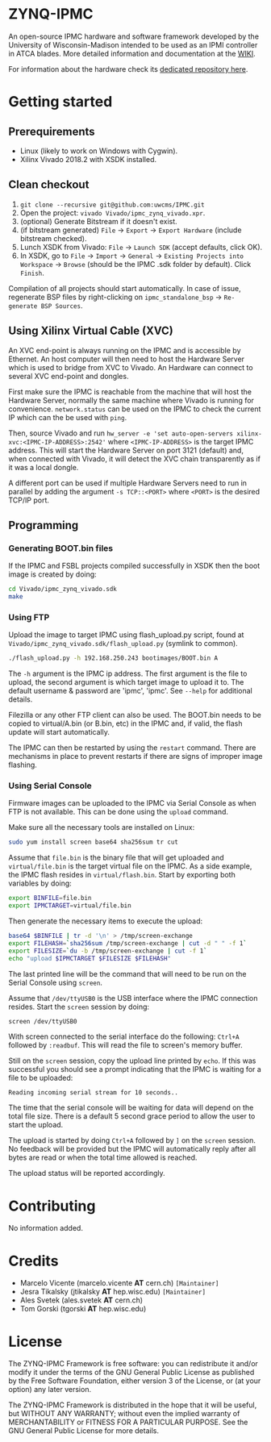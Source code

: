 # ZYNQ-IPMC

An open-source IPMC hardware and software framework developed by the University of Wisconsin-Madison intended to be used as an IPMI controller in ATCA blades. More detailed information and documentation at the [WIKI](https://github.com/uwcms/IPMC/wiki).

For information about the hardware check its [dedicated repository here](https://github.com/uwcms/ZYNQ-IPMC-HW).

# Getting started

## Prerequirements

- Linux (likely to work on Windows with Cygwin).
- Xilinx Vivado 2018.2 with XSDK installed.

## Clean checkout
1. ```git clone --recursive git@github.com:uwcms/IPMC.git```
2. Open the project: ```vivado Vivado/ipmc_zynq_vivado.xpr```.
3. (optional) Generate Bitstream if it doesn't exist.
4. (if bitstream generated) ```File``` -> ```Export``` -> ```Export Hardware``` (include bitstream checked).
5. Lunch XSDK from Vivado: ```File``` -> ```Launch SDK``` (accept defaults, click OK).
6. In XSDK, go to ```File``` -> ```Import``` -> ```General``` -> ```Existing Projects into Workspace``` -> ```Browse``` (should be the IPMC .sdk folder by default). Click ```Finish```.

Compilation of all projects should start automatically.
In case of issue, regenerate BSP files by right-clicking on ```ipmc_standalone_bsp``` -> ```Re-generate BSP Sources```.

## Using Xilinx Virtual Cable (XVC)
An XVC end-point is always running on the IPMC and is accessible by Ethernet. An host computer will then need to host the Hardware Server which is used to bridge from XVC to Vivado. An Hardware can connect to several XVC end-point and dongles.

First make sure the IPMC is reachable from the machine that will host the Hardware Server, normally the same machine where Vivado is running for convenience. ```network.status``` can be used on the IPMC to check the current IP which can the be used with ```ping```.

Then, source Vivado and run ```hw_server -e 'set auto-open-servers xilinx-xvc:<IPMC-IP-ADDRESS>:2542'``` where ```<IPMC-IP-ADDRESS>``` is the target IPMC address. This will start the Hardware Server on port 3121 (default) and, when connected with Vivado, it will detect the XVC chain transparently as if it was a local dongle.

A different port can be used if multiple Hardware Servers need to run in parallel by adding the argument ```-s TCP::<PORT>``` where ```<PORT>``` is the desired TCP/IP port.

## Programming
### Generating BOOT.bin files
If the IPMC and FSBL projects compiled successfully in XSDK then the boot image is created by doing:
```bash
cd Vivado/ipmc_zynq_vivado.sdk
make
```

### Using FTP
Upload the image to target IPMC using flash_upload.py script, found at `Vivado/ipmc_zynq_vivado.sdk/flash_upload.py` (symlink to common).
```bash
./flash_upload.py -h 192.168.250.243 bootimages/BOOT.bin A
```
The `-h` argument is the IPMC ip address.  The first argument is the file to upload, the second argument is which target image to upload it to.  The default username & password are 'ipmc', 'ipmc'.  See `--help` for additional details.

Filezilla or any other FTP client can also be used. The BOOT.bin needs to be copied to virtual/A.bin (or B.bin, etc) in the IPMC and, if valid, the flash update will start automatically.

The IPMC can then be restarted by using the ```restart``` command. There are mechanisms in place to prevent restarts if there are signs of improper image flashing.

### Using Serial Console
Firmware images can be uploaded to the IPMC via Serial Console as when FTP is not available. This can be done using the ```upload``` command.

Make sure all the necessary tools are installed on Linux:
```bash
sudo yum install screen base64 sha256sum tr cut
```
Assume that ```file.bin``` is the binary file that will get uploaded and ```virtual/file.bin``` is the target virtual file on the IPMC. As a side example, the IPMC flash resides in ```virtual/flash.bin```. Start by exporting both variables by doing:
```bash
export BINFILE=file.bin
export IPMCTARGET=virtual/file.bin
```
Then generate the necessary items to execute the upload:
```bash
base64 $BINFILE | tr -d '\n' > /tmp/screen-exchange
export FILEHASH=`sha256sum /tmp/screen-exchange | cut -d " " -f 1`
export FILESIZE=`du -b /tmp/screen-exchange | cut -f 1`
echo "upload $IPMCTARGET $FILESIZE $FILEHASH"
```
The last printed line will be the command that will need to be run on the Serial Console using ```screen```.

Assume that ```/dev/ttyUSB0``` is the USB interface where the IPMC connection resides. Start the ```screen``` session by doing:
```bash
screen /dev/ttyUSB0
```
With screen connected to the serial interface do the following: ```Ctrl+A``` followed by ```:readbuf```. This will read the file to screen's memory buffer.

Still on the ```screen``` session, copy the upload line printed by ```echo```. If this was successful you should see a prompt indicating that the IPMC is waiting for a file to be uploaded:
```
Reading incoming serial stream for 10 seconds..
```
The time that the serial console will be waiting for data will depend on the total file size. There is a default 5 second grace period to allow the user to start the upload.

The upload is started by doing ```Ctrl+A``` followed by ```]``` on the ```screen``` session. No feedback will be provided but the IPMC will automatically reply after all bytes are read or when the total time allowed is reached.

The upload status will be reported accordingly.

# Contributing

No information added.

# Credits

- Marcelo Vicente (marcelo.vicente __AT__ cern.ch) ```[Maintainer]```
- Jesra Tikalsky (jtikalsky __AT__ hep.wisc.edu) ```[Maintainer]```
- Ales Svetek (ales.svetek __AT__ cern.ch)
- Tom Gorski (tgorski __AT__ hep.wisc.edu)

# License
The ZYNQ-IPMC Framework is free software: you can redistribute it and/or modify it under the terms of the GNU General Public License as published by the Free Software Foundation, either version 3 of the License, or (at your option) any later version.

The ZYNQ-IPMC Framework is distributed in the hope that it will be useful, but WITHOUT ANY WARRANTY; without even the implied warranty of MERCHANTABILITY or FITNESS FOR A PARTICULAR PURPOSE.  See the GNU General Public License for more details.
